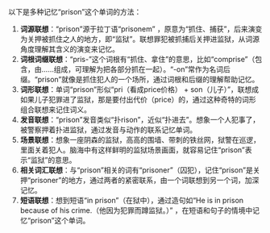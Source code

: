以下是多种记忆“prison”这个单词的方法：
1. **词源联想**：“prison”源于拉丁语“prisonem” ，原意为“抓住、捕获”，后来演变为关押被抓住之人的地方，即“监狱”。联想罪犯被抓捕后关押进监狱，从词源角度理解其含义的演变来记忆。
2. **词根词缀联想**：“pris-”这个词根有“抓住、拿住”的意思，比如“comprise”（包含，由……组成，可理解为把各部分抓在一起）。“-on”常作为名词后缀。“prison”就像是抓住犯人的一个场所，通过词根和后缀的理解帮助记忆。
3. **词形联想**：单词“prison”形似“pri（看成price价格） + son（儿子）”，联想成如果儿子犯罪进了监狱，那是要付出代价（price）的，通过这种奇特的词形组合联想来记住词义。
4. **发音联想**：“prison”发音类似“扑rison”，近似“扑进去”。想象一个人犯事了，被警察押着扑进监狱，通过发音与动作的联系记忆单词。
5. **场景联想**：想象一座阴森的监狱，高高的围墙、带刺的铁丝网，狱警在巡逻，里面关着犯人。脑海中有这样鲜明的监狱场景画面，就容易记住“prison”表示“监狱”的意思。
6. **相关词汇联想**：与“prison”相关的词有“prisoner”（囚犯），记住“prison”是关押“prisoner”的地方，通过两者的紧密联系，由一个词联想到另一个词，加深记忆。
7. **短语联想**：想到短语“in prison”（在狱中），通过造句如“He is in prison because of his crime.（他因为犯罪而蹲监狱。）” ，在短语和句子的情境中记忆“prison”这个单词。 